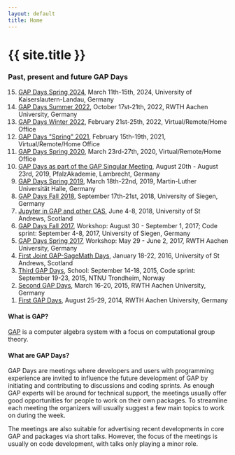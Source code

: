 ```yaml
---
layout: default
title: Home
---
```


# {{ site.title }}

### Past, present and future GAP Days

<ol reversed>
<li><a href="/gapdays2024-spring">GAP Days Spring 2024</a>, March 11th-15th, 2024, University of Kaiserslautern-Landau, Germany</li>
<li><a href="/gapdays2022-summer">GAP Days Summer 2022</a>, October 17st-21th, 2022, RWTH Aachen University, Germany</li>
<li><a href="/gapdays2022-winter">GAP Days Winter 2022</a>, February 21st-25th, 2022, Virtual/Remote/Home Office</li>
<li><a href="/gapdays2021-spring">GAP Days "Spring" 2021</a>, February 15th-19th, 2021, Virtual/Remote/Home Office</li>
<li><a href="/gapdays2020-spring">GAP Days Spring 2020</a>, March 23rd-27th, 2020, Virtual/Remote/Home Office</li>
<li><a href="https://opendreamkit.org/meetings/2019-04-02-GAPSingularMeeting/">GAP Days as part of the GAP Singular Meeting</a>, August 20th - August 23rd, 2019, PfalzAkademie, Lambrecht, Germany</li>
<li><a href="/gapdays2019-spring/">GAP Days Spring 2019</a>, March 18th-22nd, 2019, Martin-Luther Universität Halle, Germany</li>
<li><a href="/gapdays2018-fall/">GAP Days Fall 2018</a>, September 17th-21st, 2018, University of Siegen, Germany</li>
<li><a href="/gap-jupyter-days2018/">Jupyter in GAP and other CAS</a>, June 4-8, 2018, University of St Andrews, Scotland</li>
<li><a href="/gapdays2017-fall/">GAP Days Fall 2017</a>, Workshop: August 30 - September 1, 2017; Code sprint: September 4-8, 2017, University of Siegen, Germany</li>
<li><a href="/gapdays2017-spring/">GAP Days Spring 2017</a>, Workshop: May 29 - June 2, 2017, RWTH Aachen University, Germany</li>
<li><a href="/gap-sage-days2016/">First Joint GAP-SageMath Days</a>, January 18-22, 2016, University of St Andrews, Scotland</li>
<li><a href="/gapdays2015-fall/">Third GAP Days</a>, School: September 14-18, 2015, Code sprint: September 19-23, 2015, NTNU Trondheim, Norway</li>
<li><a href="/gapdays2015-spring/">Second GAP Days</a>, March 16-20, 2015, RWTH Aachen University, Germany</li>
<li><a href="/gapdays2014/">First GAP Days</a>, August 25-29, 2014, RWTH Aachen University, Germany</li>
</ol>

#### What is GAP?

[GAP](https://www.gap-system.org/) is a computer algebra system with a focus
on computational group theory.

#### What are GAP Days?

GAP Days are meetings where developers and users with
 programming experience are invited to
influence the future development of GAP by initiating and contributing to
discussions and coding sprints. As enough GAP experts will be around for
technical support, the meetings usually offer good opportunities for
people to work on their own packages. To streamline each meeting the
organizers will usually suggest a few main topics to work on during the
week.

The meetings are also suitable for advertising recent developments in core GAP
and packages via short talks. However, the focus of the meetings is usually on
code development, with talks only playing a minor role.

